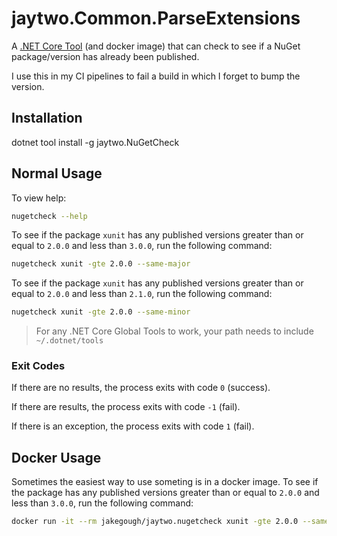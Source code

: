 # jaytwo.Common.ParseExtensions

A [.NET Core Tool](https://docs.microsoft.com/en-us/dotnet/core/tools/global-tools) (and docker image) that can check to see if a NuGet package/version has already been published.

I use this in my CI pipelines to fail a build in which I forget to bump the version.


## Installation

dotnet tool install -g jaytwo.NuGetCheck

## Normal Usage

To view help:

```bash
nugetcheck --help
```

To see if the package `xunit` has any published versions greater than or equal to `2.0.0` and less than `3.0.0`, run the following command:

```bash
nugetcheck xunit -gte 2.0.0 --same-major
```

To see if the package `xunit` has any published versions greater than or equal to `2.0.0` and less than `2.1.0`, run the following command:

```bash
nugetcheck xunit -gte 2.0.0 --same-minor
```

> For any .NET Core Global Tools to work, your path needs to include `~/.dotnet/tools`

### Exit Codes

If there are no results, the process exits with code `0` (success).

If there are results, the process exits with code `-1` (fail).

If there is an exception, the process exits with code `1` (fail).

## Docker Usage

Sometimes the easiest way to use someting is in a docker image.  To see if the package has any published versions greater than or equal to `2.0.0` and less than `3.0.0`, run the following command:

```bash
docker run -it --rm jakegough/jaytwo.nugetcheck xunit -gte 2.0.0 --same-major
```
